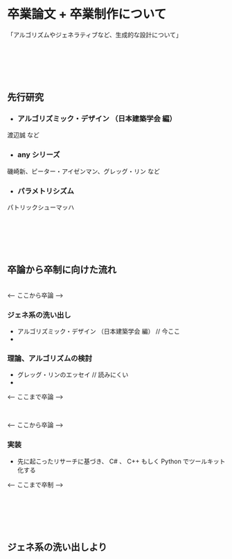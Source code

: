<!-- preview : control + shift + M -->

<!--
git status 確認
git diff (shift + Z) X 2 差分
git add . 追加
git status 確認
git commit -m "hogehoge message" コミット（ローカル）
git push origin master プッシュ
 -->

# 卒業論文 + 卒業制作について  

「アルゴリズムやジェネラティブなど、生成的な設計について」

&nbsp;  
---
&nbsp;  

## 先行研究  
- ### アルゴリズミック・デザイン （日本建築学会 編）  
渡辺誠 など  

- ### any シリーズ  
磯崎新、ピーター・アイゼンマン、グレッグ・リン など  
- ### パラメトリシズム  
パトリックシューマッハ

&nbsp;  
---
&nbsp;  

## 卒論から卒制に向けた流れ  
&nbsp;  
<-- ここから卒論 -->
### ジェネ系の洗い出し  
- アルゴリズミック・デザイン （日本建築学会 編） // 今ここ  
-


### 理論、アルゴリズムの検討  
- グレッグ・リンのエッセイ // 読みにくい  
-   

<-- ここまで卒論 -->  

&nbsp;

<-- ここから卒論 -->  
### 実装  
- 先に起こったリサーチに基づき、 C# 、 C++ もしく Python でツールキット化する  


<-- ここまで卒制 -->  

&nbsp;  
---
&nbsp;  

##  ジェネ系の洗い出しより  

